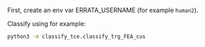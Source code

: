 First, create an env var ERRATA_USERNAME (for example `human2`).

Classify using for example:

```bash
python3 -m classify_tce.classify_trg_FEA_cus
```
